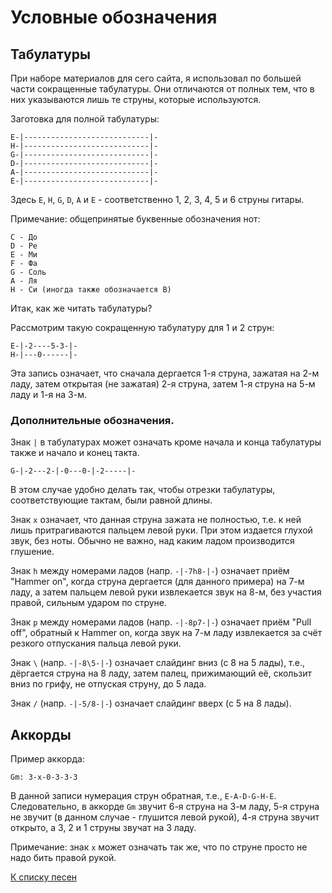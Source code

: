 # Условные обозначения

## Табулатуры

При наборе материалов для сего сайта, я использовал по большей части
сокращенные табулатуры. Они отличаются от полных тем, что в них
указываются лишь те струны, которые используются.

Заготовка для полной табулатуры:

```
E-|----------------------------|-
H-|----------------------------|-
G-|----------------------------|-
D-|----------------------------|-
A-|----------------------------|-
E-|----------------------------|-
```

Здесь `E`, `H`, `G`, `D`, `A` и `E` - соответственно 1, 2, 3, 4, 5 и 6 струны
гитары.

Примечание: общепринятые буквенные обозначения нот:

```
C - До
D - Ре
E - Ми
F - Фа
G - Соль
A - Ля
H - Си (иногда также обозначается B)
```

Итак, как же читать табулатуры?

Рассмотрим такую сокращенную табулатуру для 1 и 2 струн:

```
E-|-2----5-3-|-
H-|---0------|-
```

Эта запись означает, что сначала дергается 1-я струна, зажатая
на 2-м ладу, затем открытая (не зажатая) 2-я струна, затем
1-я струна на 5-м ладу и 1-я на 3-м.

### Дополнительные обозначения.

Знак `|` в табулатурах может означать кроме начала и конца табулатуры
также и начало и конец такта.

```
G-|-2---2-|-0---0-|-2-----|-
```

В этом случае удобно делать так, чтобы отрезки табулатуры,
соответствующие тактам, были равной длины.

Знак `x` означает, что данная струна зажата не полностью, т.е. к ней
лишь притрагиваются пальцем левой руки. При этом издается глухой
звук, без ноты. Обычно не важно, над каким ладом производится
глушение.

Знак `h` между номерами ладов (напр. `-|-7h8-|-`) означает приём
"Hammer on", когда струна дергается (для данного примера) на 7-м
ладу, а затем пальцем левой руки извлекается звук на 8-м, без
участия правой, сильным ударом по струне.

Знак `p` между номерами ладов (напр. `-|-8p7-|-`) означает приём
"Pull off", обратный к Hammer on, когда звук на 7-м ладу извлекается
за счёт резкого отпускания пальца левой руки.

Знак `\` (напр. `-|-8\5-|-`) означает слайдинг вниз (с 8 на 5 лады),
т.е., дёргается струна на 8 ладу, затем палец, прижимающий её,
скользит вниз по грифу, не отпуская струну, до 5 лада.

Знак `/` (напр. `-|-5/8-|-`) означает слайдинг вверх (с 5 на 8 лады).

## Аккорды

Пример аккорда:

```
Gm: 3-x-0-3-3-3
```

В данной записи нумерация струн обратная, т.е., `E-A-D-G-H-E`.
Следовательно, в аккорде `Gm` звучит 6-я струна на 3-м ладу,
5-я струна не звучит (в данном случае - глушится левой рукой),
4-я струна звучит открыто, а 3, 2 и 1 струны звучат на 3 ладу.

Примечание: знак `x` может означать так же, что по струне просто
не надо бить правой рукой.

[К списку песен](README.md)